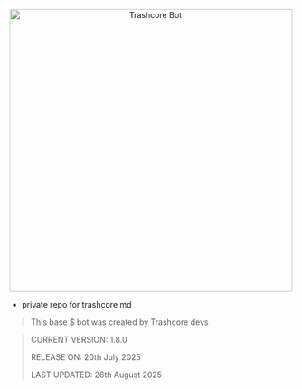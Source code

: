 <p align="center">
<img src="https://url.bwmxmd.online/Adams.36pxd22m.jpg" alt="Trashcore Bot" width="500"/>


* private repo for trashcore md


> This base $ bot was created by Trashcore devs





> CURRENT VERSION: 1.8.0
>
> 
> RELEASE ON: 20th July 2025
>
> 
> LAST UPDATED: 26th August 2025

